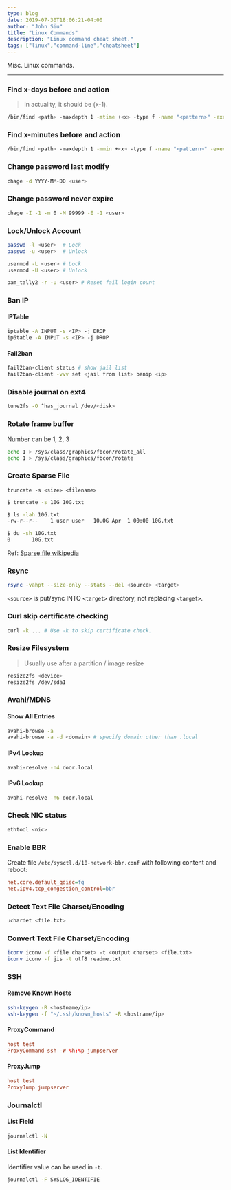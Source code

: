 ```yaml
---
type: blog
date: 2019-07-30T18:06:21-04:00
author: "John Siu"
title: "Linux Commands"
description: "Linux command cheat sheet."
tags: ["linux","command-line","cheatsheet"]
---
```

Misc. Linux commands.
<!--more-->

---

### Find x-days before and action

> In actuality, it should be (x-1).

```sh
/bin/find <path> -maxdepth 1 -mtime +<x> -type f -name "<pattern>" -exec rm -f {} \;
```

### Find x-minutes before and action

```sh
/bin/find <path> -maxdepth 1 -mmin +<x> -type f -name "<pattern>" -exec rm -f {} \;
```

### Change password last modify

```sh
chage -d YYYY-MM-DD <user>
```

### Change password never expire

```sh
chage -I -1 -m 0 -M 99999 -E -1 <user>
```

### Lock/Unlock Account

```sh
passwd -l <user>  # Lock
passwd -u <user>  # Unlock

usermod -L <user> # Lock
usermod -U <user> # Unlock

pam_tally2 -r -u <user> # Reset fail login count
```

### Ban IP

#### IPTable

```sh
iptable -A INPUT -s <IP> -j DROP
ip6table -A INPUT -s <IP> -j DROP
```

#### Fail2ban

```sh
fail2ban-client status # show jail list
fail2ban-client -vvv set <jail from list> banip <ip>
```

### Disable journal on ext4

```sh
tune2fs -O ^has_journal /dev/<disk>
```

### Rotate frame buffer

Number can be 1, 2, 3

```sh
echo 1 > /sys/class/graphics/fbcon/rotate_all
echo 1 > /sys/class/graphics/fbcon/rotate
```

### Create Sparse File

`truncate -s <size> <filename>`

```sh
$ truncate -s 10G 10G.txt

$ ls -lah 10G.txt
-rw-r--r--    1 user user   10.0G Apr  1 00:00 10G.txt

$ du -sh 10G.txt
0       10G.txt
```

Ref: [Sparse file wikipedia](//wiki.archlinux.org/index.php/Sparse_file)

### Rsync

```sh
rsync -vahpt --size-only --stats --del <source> <target>
```

`<source>` is put/sync INTO `<target>` directory, not replacing `<target>`.

### Curl skip certificate checking

```sh
curl -k ... # Use -k to skip certificate check.
```

### Resize Filesystem

> Usually use after a partition / image resize

```sh
resize2fs <device>
resize2fs /dev/sda1
```

### Avahi/MDNS

#### Show All Entries

```sh
avahi-browse -a
avahi-browse -a -d <domain> # specify domain other than .local
```

#### IPv4 Lookup

```sh
avahi-resolve -n4 door.local
```

#### IPv6 Lookup

```sh
avahi-resolve -n6 door.local
```

### Check NIC status

```sh
ethtool <nic>
```

### Enable BBR

Create file `/etc/sysctl.d/10-network-bbr.conf` with following content and reboot:

```ini
net.core.default_qdisc=fq
net.ipv4.tcp_congestion_control=bbr
```

### Detect Text File Charset/Encoding

```sh
uchardet <file.txt>
```

### Convert Text File Charset/Encoding

```sh
iconv iconv -f <file charset> -t <output charset> <file.txt>
iconv iconv -f jis -t utf8 readme.txt
```

### SSH

#### Remove Known Hosts

```sh
ssh-keygen -R <hostname/ip>
ssh-keygen -f "~/.ssh/known_hosts" -R <hostname/ip>
```

#### ProxyCommand

```conf
host test
ProxyCommand ssh -W %h:%p jumpserver
```

#### ProxyJump

```conf
host test
ProxyJump jumpserver
```

### Journalctl

#### List Field

```sh
journalctl -N
```

#### List Identifier

Identifier value can be used in `-t`.

```sh
journalctl -F SYSLOG_IDENTIFIE
```
